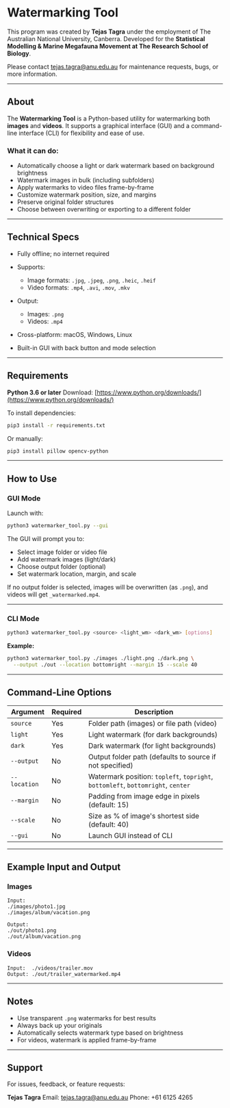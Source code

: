 # Watermarking Tool

This program was created by **Tejas Tagra** under the employment of The Australian National University, Canberra.
Developed for the **Statistical Modelling & Marine Megafauna Movement at The Research School of Biology**.

Please contact [tejas.tagra@anu.edu.au](mailto:tejas.tagra@anu.edu.au) for maintenance requests, bugs, or more information.

---

## About

The **Watermarking Tool** is a Python-based utility for watermarking both **images** and **videos**. It supports a graphical interface (GUI) and a command-line interface (CLI) for flexibility and ease of use.

### What it can do:

* Automatically choose a light or dark watermark based on background brightness
* Watermark images in bulk (including subfolders)
* Apply watermarks to video files frame-by-frame
* Customize watermark position, size, and margins
* Preserve original folder structures
* Choose between overwriting or exporting to a different folder

---

## Technical Specs

* Fully offline; no internet required
* Supports:

  * Image formats: `.jpg`, `.jpeg`, `.png`, `.heic`, `.heif`
  * Video formats: `.mp4`, `.avi`, `.mov`, `.mkv`
* Output:

  * Images: `.png`
  * Videos: `.mp4`
* Cross-platform: macOS, Windows, Linux
* Built-in GUI with back button and mode selection

---

## Requirements

**Python 3.6 or later**
Download: [https://www.python.org/downloads/](https://www.python.org/downloads/)

To install dependencies:

```bash
pip3 install -r requirements.txt
```

Or manually:

```bash
pip3 install pillow opencv-python
```

---

## How to Use

### GUI Mode

Launch with:

```bash
python3 watermarker_tool.py --gui
```

The GUI will prompt you to:

* Select image folder or video file
* Add watermark images (light/dark)
* Choose output folder (optional)
* Set watermark location, margin, and scale

If no output folder is selected, images will be overwritten (as `.png`), and videos will get `_watermarked.mp4`.

---

### CLI Mode

```bash
python3 watermarker_tool.py <source> <light_wm> <dark_wm> [options]
```

**Example:**

```bash
python3 watermarker_tool.py ./images ./light.png ./dark.png \
  --output ./out --location bottomright --margin 15 --scale 40
```

---

## Command-Line Options

| Argument     | Required | Description                                                                      |
| ------------ | -------- | -------------------------------------------------------------------------------- |
| `source`     | Yes      | Folder path (images) or file path (video)                                        |
| `light`      | Yes      | Light watermark (for dark backgrounds)                                           |
| `dark`       | Yes      | Dark watermark (for light backgrounds)                                           |
| `--output`   | No       | Output folder path (defaults to source if not specified)                         |
| `--location` | No       | Watermark position: `topleft`, `topright`, `bottomleft`, `bottomright`, `center` |
| `--margin`   | No       | Padding from image edge in pixels (default: 15)                                  |
| `--scale`    | No       | Size as % of image's shortest side (default: 40)                                 |
| `--gui`      | No       | Launch GUI instead of CLI                                                        |

---

## Example Input and Output

### Images

```
Input:
./images/photo1.jpg
./images/album/vacation.png

Output:
./out/photo1.png
./out/album/vacation.png
```

### Videos

```
Input:  ./videos/trailer.mov  
Output: ./out/trailer_watermarked.mp4
```

---

## Notes

* Use transparent `.png` watermarks for best results
* Always back up your originals
* Automatically selects watermark type based on brightness
* For videos, watermark is applied frame-by-frame

---

## Support

For issues, feedback, or feature requests:

**Tejas Tagra**
Email: [tejas.tagra@anu.edu.au](mailto:tejas.tagra@anu.edu.au)
Phone: +61 6125 4265
